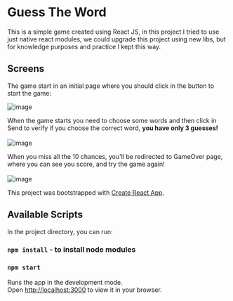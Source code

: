 # Guess The Word

This is a simple game created using React JS, in this project I tried to use just native react modules, 
we could upgrade this project using new libs, but for knowledge purposes and practice  I kept this way.

## Screens
The game start in an initial page where you should click in the button to start the game:<br/>

![image](https://user-images.githubusercontent.com/31626353/180870736-bed7c678-2dd8-4136-8437-bd52ea902dcc.png)

When the game starts you need to choose some words and then click in Send to verify if you choose the correct word, <b>you have only 3 guesses!</b><br/>
<br/>
![image](https://user-images.githubusercontent.com/31626353/180869705-cad33b77-85e1-4512-a14c-e15c08726b35.png)

When you miss all the 10 chances, you'll be redirected to GameOver page, where you can see you score, and try the game again!<br/>
<br/>
![image](https://user-images.githubusercontent.com/31626353/180870878-92b215a1-1ebe-4606-b917-534eb3981a08.png)





This project was bootstrapped with [Create React App](https://github.com/facebook/create-react-app).

## Available Scripts

In the project directory, you can run:
### `npm install` - to install node modules
### `npm start`

Runs the app in the development mode.\
Open [http://localhost:3000](http://localhost:3000) to view it in your browser.

